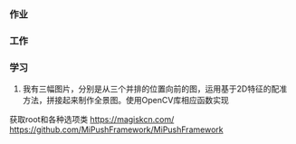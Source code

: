 ### 作业


### 工作



### 学习
1. 我有三幅图片，分别是从三个并排的位置向前的图，运用基于2D特征的配准方法，拼接起来制作全景图。使用OpenCV库相应函数实现


获取root和各种选项类
https://magiskcn.com/
https://github.com/MiPushFramework/MiPushFramework




